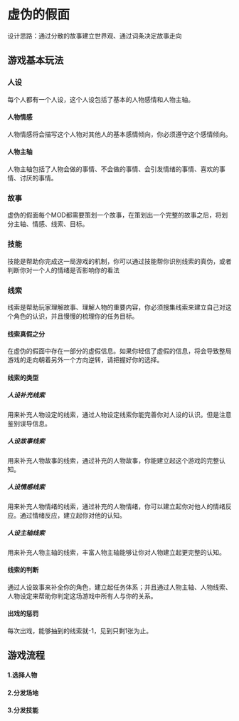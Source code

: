 # 虚伪的假面

设计思路：通过分散的故事建立世界观、通过词条决定故事走向

## 游戏基本玩法

### 人设

每个人都有一个人设，这个人设包括了基本的人物感情和人物主轴。

#### 人物情感

人物情感将会描写这个人物对其他人的基本感情倾向，你必须遵守这个感情倾向。

#### 人物主轴

人物主轴包括了人物会做的事情、不会做的事情、会引发情绪的事情、喜欢的事情、讨厌的事情。

### 故事

虚伪的假面每个MOD都需要策划一个故事，在策划出一个完整的故事之后，将划分主轴、情感、线索、目标。

### 技能

技能是帮助你完成这一局游戏的机制，你可以通过技能帮你识别线索的真伪，或者判断你对一个人的情绪是否影响你的看法

### 线索

线索是帮助玩家理解故事、理解人物的重要内容，你必须搜集线索来建立自己对这个角色的认识，并且慢慢的梳理你的任务目标。

#### 线索真假之分

在虚伪的假面中存在一部分的虚假信息。如果你轻信了虚假的信息，将会导致整局游戏的走向朝着另外一个方向逆转，请把握好你的选择。

#### 线索的类型

##### 人设补充线索

用来补充人物设定的线索，通过人物设定线索你能完善你对人设的认识。但是注意鉴别误导信息。

##### 人设故事线索

用来补充人物故事的线索，通过补充的人物故事，你能建立起这个游戏的完整认知。

##### 人设情感线索

用来补充人物情绪的线索，通过补充的人物情绪，你可以建立起你对他人的情绪反应。通过情绪反应，建立起你对他的认知。

##### 人设主轴线索

用来补充人物主轴的线索，丰富人物主轴能够让你对人物建立起更完整的认知。

#### 线索的判断

通过人设故事来补全你的角色，建立起任务体系；并且通过人物主轴、人物线索、人物设定来帮助你判定这场游戏中所有人与你的关系。

#### 出戏的惩罚

每次出戏，能够抽到的线索就-1，见到只剩1张为止。



## 游戏流程

#### 1.选择人物

#### 2.分发场地

#### 3.分发技能
